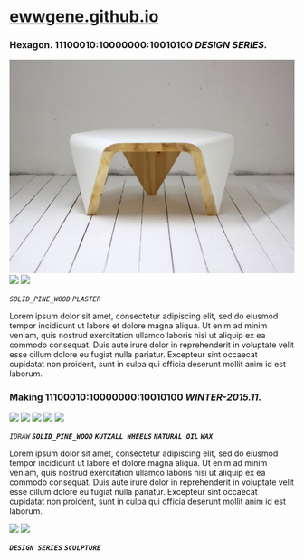 
# [ewwgene.github.io](https://ewwgene.github.io/)
### Hexagon. 11100010:10000000:10010100 _DESIGN SERIES._
[![Hexagon](/100.jpg)](https://ewwgene.github.io/Hexagon/Carousel)<a href="https://ewwgene.github.io/Hexagon/Carousel/#101"><img src="https://ewwgene.github.io/Hexagon/101.jpg" height="66"></a> <a href="https://ewwgene.github.io/Hexagon/Carousel/#102"><img src="https://ewwgene.github.io/Hexagon/102.jpg" height="66"></a> 

_`SOLID_PINE_WOOD`_ _`PLASTER`_ 

Lorem ipsum dolor sit amet, consectetur adipiscing elit, sed do eiusmod tempor incididunt ut labore et dolore magna aliqua. Ut enim ad minim veniam, quis nostrud exercitation ullamco laboris nisi ut aliquip ex ea commodo consequat. Duis aute irure dolor in reprehenderit in voluptate velit esse cillum dolore eu fugiat nulla pariatur. Excepteur sint occaecat cupidatat non proident, sunt in culpa qui officia deserunt mollit anim id est laborum.

### Making 11100010:10000000:10010100 _WINTER-2015.11._
<a href="https://ewwgene.github.io/Hexagon/Carousel/#201m"><img src="https://ewwgene.github.io/Hexagon/Making/201.jpg" height="66"></a> <a href="https://ewwgene.github.io/Hexagon/Carousel/#203m"><img src="https://ewwgene.github.io/Hexagon/Making/203.jpg" height="66"></a> <a href="https://ewwgene.github.io/Hexagon/Carousel/#205m"><img src="https://ewwgene.github.io/Hexagon/Making/205.jpg" height="66"></a> <a href="https://ewwgene.github.io/Hexagon/Carousel/#207m"><img src="https://ewwgene.github.io/Hexagon/Making/207.jpg" height="66"></a> <a href="https://ewwgene.github.io/Hexagon/Carousel/#209m"><img src="https://ewwgene.github.io/Hexagon/Making/209.jpg" height="66"></a>  

_`IDRAW`_  _**`SOLID_PINE_WOOD`**_ _**`KUTZALL WHEELS`**_ _**`NATURAL OIL`**_ _**`WAX`**_ 

Lorem ipsum dolor sit amet, consectetur adipiscing elit, sed do eiusmod tempor incididunt ut labore et dolore magna aliqua. Ut enim ad minim veniam, quis nostrud exercitation ullamco laboris nisi ut aliquip ex ea commodo consequat. Duis aute irure dolor in reprehenderit in voluptate velit esse cillum dolore eu fugiat nulla pariatur. Excepteur sint occaecat cupidatat non proident, sunt in culpa qui officia deserunt mollit anim id est laborum.

<a href="https://ewwgene.github.io/Hexagon/Carousel/#300"><img src="https://ewwgene.github.io/Hexagon/300.jpg" height="66"></a> <a href="https://ewwgene.github.io/Hexagon/Carousel/#301"><img src="https://ewwgene.github.io/Hexagon/301.jpg" height="66"></a> 

_**`DESIGN SERIES`**_ _**`SCULPTURE`**_ 
